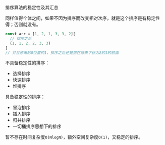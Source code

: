 排序算法的稳定性及其汇总

同样值得个体之间，如果不因为排序而改变相对次序，就是这个排序是有稳定性得；否则就没有。

```js
const arr = [1, 2, 1, 3, 3, 2][
  // 排序之后
  (1, 1, 2, 2, 3, 3)
]
// 并且原来的0位置的1，排序之后还是排在原来下标为2的1的前面
```

不具备稳定性的排序：

- 选择排序
- 快速排序
- 堆排序

具备稳定性的排序：

- 冒泡排序
- 插入排序
- 归并排序
- 一切桶排序思想下的排序

暂不存在时间复杂度`O(NlogN)`，额外空间复杂度`O(1)`，又稳定的排序。
